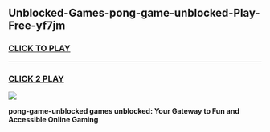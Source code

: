
## Unblocked-Games-pong-game-unblocked-Play-Free-yf7jm
<h3>
<a href="https://premium76.site?title=pong-game-unblocked&ref=19M">CLICK TO PLAY</a></h3>
<hr>

<h3>
<a href="https://premium76.site?title=pong-game-unblocked&ref=19M">CLICK 2 PLAY</a>
  
</h3>

<a href="https://premium76.site?title=pong-game-unblocked&ref=19M"><img src="https://clearcache.store/games.png"></a>


**pong-game-unblocked games unblocked: Your Gateway to Fun and Accessible Online Gaming**

